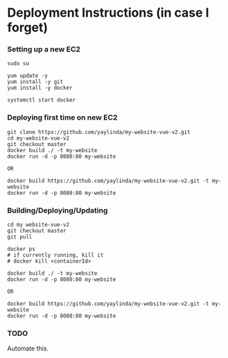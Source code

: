 # Deployment Instructions (in case I forget)

### Setting up a new EC2
```
sudo su

yum update -y
yum install -y git
yum install -y docker

systemctl start docker
```

### Deploying first time on new EC2
```
git clone https://github.com/yaylinda/my-website-vue-v2.git
cd my-website-vue-v2
git checkout master
docker build ./ -t my-website
docker run -d -p 8080:80 my-website

OR

docker build https://github.com/yaylinda/my-website-vue-v2.git -t my-website
docker run -d -p 8080:80 my-website
```

### Building/Deploying/Updating
```
cd my website-vue-v2
git checkout master
git pull

docker ps
# if currently running, kill it 
# docker kill <containerId>

docker build ./ -t my-website
docker run -d -p 8080:80 my-website 

OR

docker build https://github.com/yaylinda/my-website-vue-v2.git -t my-website
docker run -d -p 8080:80 my-website
```

### TODO
Automate this. 
